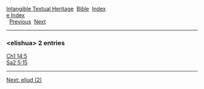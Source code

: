 [Intangible Textual Heritage](../../index)  [Bible](../index) 
[Index](index)   
[e Index](_e_)  
  [Previous](c03608)  [Next](c03610) 

------------------------------------------------------------------------

### &lt;elishua&gt; 2 entries

[Ch1 14:5](../kjv/ch1014.htm#005)  
[Sa2 5:15](../kjv/sa2005.htm#015)  

------------------------------------------------------------------------

[Next: eliud (2)](c03610)
